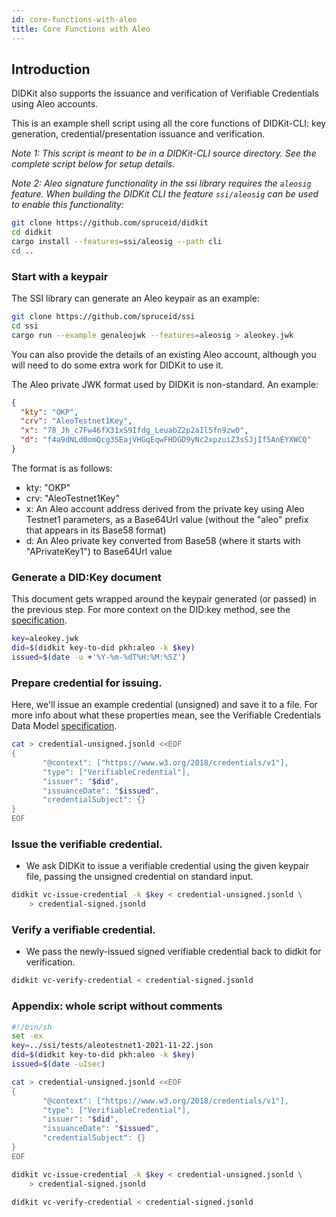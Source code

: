 ```yaml
---
id: core-functions-with-aleo
title: Core Functions with Aleo
---
```


## Introduction

DIDKit also supports the issuance and verification of Verifiable Credentials using Aleo accounts.

This is an example shell script using all the core functions of DIDKit-CLI: key
generation, credential/presentation issuance and verification.

_Note 1: This script is meant to be in a DIDKit-CLI source directory. See the
complete script below for setup details._

_Note 2: Aleo signature functionality in the ssi library requires the `aleosig` feature.
When building the DIDKit CLI the feature `ssi/aleosig` can be used to enable this functionality:_

```bash
git clone https://github.com/spruceid/didkit
cd didkit
cargo install --features=ssi/aleosig --path cli
cd .. 
```

### Start with a keypair

The SSI library can generate an Aleo keypair as an example:

```bash
git clone https://github.com/spruceid/ssi
cd ssi
cargo run --example genaleojwk --features=aleosig > aleokey.jwk
```

You can also provide the details of an existing Aleo account, although you will
need to do some extra work for DIDKit to use it.

The Aleo private JWK format used by DIDKit is non-standard. An example:

```json
{
  "kty": "OKP",
  "crv": "AleoTestnet1Key",
  "x": "78_Jh_c7Fw46fX31xS9Ifdg_LeuabZ2p2aIl5fn9zw0",
  "d": "f4a9dNLd0omQcg3SEajVHGqEqwFHDGD9yNc2xpzuiZ3sSJjIf5AnEYXWCQ"
}
```

The format is as follows:

- kty: "OKP"
- crv: "AleoTestnet1Key"
- x: An Aleo account address derived from the private key using Aleo Testnet1
  parameters, as a Base64Url value (without the "aleo" prefix that appears in its
  Base58 format)
- d: An Aleo private key converted from Base58 (where it starts with
  "APrivateKey1") to Base64Url value

### Generate a DID:Key document

This document gets wrapped around the keypair generated (or passed) in the
previous step. For more context on the DID:key method, see the
[specification](https://w3c-ccg.github.io/did-method-key/).

```bash
key=aleokey.jwk
did=$(didkit key-to-did pkh:aleo -k $key)
issued=$(date -u +'%Y-%m-%dT%H:%M:%SZ')
```

### Prepare credential for issuing.

Here, we'll issue an example credential (unsigned) and save it to a file. For
more info about what these properties mean, see the Verifiable Credentials Data
Model [specification](https://www.w3.org/TR/vc-data-model/).

```bash
cat > credential-unsigned.jsonld <<EOF 
{
       "@context": ["https://www.w3.org/2018/credentials/v1"],
       "type": ["VerifiableCredential"],
       "issuer": "$did",
       "issuanceDate": "$issued",
       "credentialSubject": {}
}
EOF
```

### Issue the verifiable credential.

- We ask DIDKit to issue a verifiable credential using the given keypair file,
  passing the unsigned credential on standard input.

```bash
didkit vc-issue-credential -k $key < credential-unsigned.jsonld \
    > credential-signed.jsonld
```

### Verify a verifiable credential.

- We pass the newly-issued signed verifiable credential back to didkit for
  verification.

```bash
didkit vc-verify-credential < credential-signed.jsonld
```

### Appendix: whole script without comments

```bash
#!/bin/sh
set -ex
key=../ssi/tests/aleotestnet1-2021-11-22.json
did=$(didkit key-to-did pkh:aleo -k $key)
issued=$(date -uIsec)

cat > credential-unsigned.jsonld <<EOF 
{
       "@context": ["https://www.w3.org/2018/credentials/v1"],
       "type": ["VerifiableCredential"],
       "issuer": "$did",
       "issuanceDate": "$issued",
       "credentialSubject": {}
}
EOF

didkit vc-issue-credential -k $key < credential-unsigned.jsonld \
    > credential-signed.jsonld

didkit vc-verify-credential < credential-signed.jsonld
```
